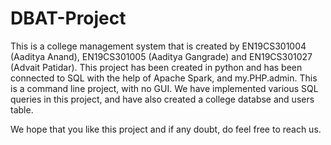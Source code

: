 # DBAT-Project
This is a college management system that is created by EN19CS301004 (Aaditya Anand), EN19CS301005 (Aaditya Gangrade) and EN19CS301027 (Advait Patidar). This project has been created in python and has been connected to SQL with the help of Apache Spark, and my.PHP.admin. This is a command line project, with no GUI. We have implemented various SQL queries in this project, and have also created a college databse and users table. 

We hope that you like this project and if any doubt, do feel free to reach us. 
